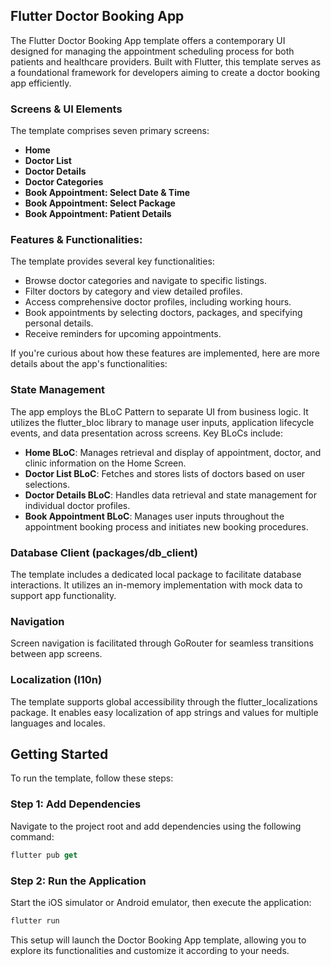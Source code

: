 ## Flutter Doctor Booking App

The Flutter Doctor Booking App template offers a contemporary UI designed for managing the appointment scheduling process for both patients and healthcare providers. Built with Flutter, this template serves as a foundational framework for developers aiming to create a doctor booking app efficiently.

### Screens & UI Elements
The template comprises seven primary screens:
- **Home**
- **Doctor List**
- **Doctor Details**
- **Doctor Categories**
- **Book Appointment: Select Date & Time**
- **Book Appointment: Select Package**
- **Book Appointment: Patient Details**

### Features & Functionalities:
The template provides several key functionalities:
- Browse doctor categories and navigate to specific listings.
- Filter doctors by category and view detailed profiles.
- Access comprehensive doctor profiles, including working hours.
- Book appointments by selecting doctors, packages, and specifying personal details.
- Receive reminders for upcoming appointments.

If you're curious about how these features are implemented, here are more details about the app's functionalities:

### State Management
The app employs the BLoC Pattern to separate UI from business logic. It utilizes the flutter_bloc library to manage user inputs, application lifecycle events, and data presentation across screens. Key BLoCs include:

- **Home BLoC**: Manages retrieval and display of appointment, doctor, and clinic information on the Home Screen.
- **Doctor List BLoC**: Fetches and stores lists of doctors based on user selections.
- **Doctor Details BLoC**: Handles data retrieval and state management for individual doctor profiles.
- **Book Appointment BLoC**: Manages user inputs throughout the appointment booking process and initiates new booking procedures.

### Database Client (packages/db_client)
The template includes a dedicated local package to facilitate database interactions. It utilizes an in-memory implementation with mock data to support app functionality.

### Navigation
Screen navigation is facilitated through GoRouter for seamless transitions between app screens.

### Localization (l10n)
The template supports global accessibility through the flutter_localizations package. It enables easy localization of app strings and values for multiple languages and locales.

## Getting Started
To run the template, follow these steps:

### Step 1: Add Dependencies
Navigate to the project root and add dependencies using the following command:
```dart
flutter pub get
```

### Step 2: Run the Application
Start the iOS simulator or Android emulator, then execute the application:
```dart
flutter run
```

This setup will launch the Doctor Booking App template, allowing you to explore its functionalities and customize it according to your needs.
